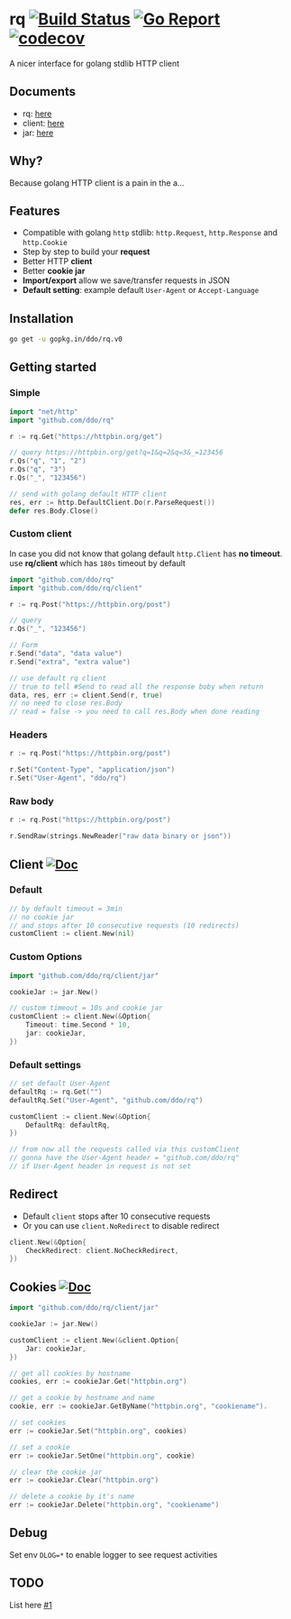 # rq [![Build Status][semaphoreci-img]][semaphoreci-url] [![Go Report][goreport-img]][goreport-url] [![codecov][codecov-img]][codecov-url]

A nicer interface for golang stdlib HTTP client

## Documents

-   rq: [here][godoc-url]
-   client: [here][godoc-client-url]
-   jar: [here][godoc-jar-url]

[godoc-img]: https://img.shields.io/badge/godoc-Reference-brightgreen.svg
[godoc-url]: https://godoc.org/gopkg.in/ddo/rq.v0
[godoc-client-url]: https://godoc.org/gopkg.in/ddo/rq.v0/client
[godoc-jar-url]: https://godoc.org/gopkg.in/ddo/rq.v0/client/jar
[semaphoreci-img]: https://semaphoreci.com/api/v1/ddo/rq/branches/master/shields_badge.svg
[semaphoreci-url]: https://semaphoreci.com/ddo/rq
[goreport-img]: https://goreportcard.com/badge/github.com/ddo/rq
[goreport-url]: https://goreportcard.com/report/github.com/ddo/rq
[codecov-img]: https://codecov.io/gh/ddo/rq/branch/master/graph/badge.svg
[codecov-url]: https://codecov.io/gh/ddo/rq

## Why?

Because golang HTTP client is a pain in the a...

## Features

-   Compatible with golang `http` stdlib: `http.Request`, `http.Response` and `http.Cookie`
-   Step by step to build your **request**
-   Better HTTP **client**
-   Better **cookie jar**
-   **Import/export** allow we save/transfer requests in JSON
-   **Default setting**: example default `User-Agent` or `Accept-Language`

## Installation

```sh
go get -u gopkg.in/ddo/rq.v0
```

## Getting started

### Simple

```go
import "net/http"
import "github.com/ddo/rq"

r := rq.Get("https://httpbin.org/get")

// query https://httpbin.org/get?q=1&q=2&q=3&_=123456
r.Qs("q", "1", "2")
r.Qs("q", "3")
r.Qs("_", "123456")

// send with golang default HTTP client
res, err := http.DefaultClient.Do(r.ParseRequest())
defer res.Body.Close()
```

### Custom client

In case you did not know that golang default `http.Client` has **no timeout**.
use **rq/client** which has `180s` timeout by default

```go
import "github.com/ddo/rq"
import "github.com/ddo/rq/client"

r := rq.Post("https://httpbin.org/post")

// query
r.Qs("_", "123456")

// Form
r.Send("data", "data value")
r.Send("extra", "extra value")

// use default rq client
// true to tell #Send to read all the response boby when return
data, res, err := client.Send(r, true)
// no need to close res.Body
// read = false -> you need to call res.Body when done reading
```

### Headers

```go
r := rq.Post("https://httpbin.org/post")

r.Set("Content-Type", "application/json")
r.Set("User-Agent", "ddo/rq")
```

### Raw body

```go
r := rq.Post("https://httpbin.org/post")

r.SendRaw(strings.NewReader("raw data binary or json"))
```

## Client [![Doc][godoc-img]][godoc-client-url]

### Default

```go
// by default timeout = 3min
// no cookie jar
// and stops after 10 consecutive requests (10 redirects)
customClient := client.New(nil)
```

### Custom Options

```go
import "github.com/ddo/rq/client/jar"

cookieJar := jar.New()

// custom timeout = 10s and cookie jar
customClient := client.New(&Option{
    Timeout: time.Second * 10,
    jar: cookieJar,
})
```

### Default settings

```go
// set default User-Agent
defaultRq := rq.Get("")
defaultRq.Set("User-Agent", "github.com/ddo/rq")

customClient := client.New(&Option{
    DefaultRq: defaultRq,
})

// from now all the requests called via this customClient
// gonna have the User-Agent header = "github.com/ddo/rq"
// if User-Agent header in request is not set
```

## Redirect

-   Default `client` stops after 10 consecutive requests
-   Or you can use `client.NoRedirect` to disable redirect

```go
client.New(&Option{
    CheckRedirect: client.NoCheckRedirect,
})
```

## Cookies [![Doc][godoc-img]][godoc-jar-url]

```go
import "github.com/ddo/rq/client/jar"

cookieJar := jar.New()

customClient := client.New(&client.Option{
    Jar: cookieJar,
})

// get all cookies by hostname
cookies, err := cookieJar.Get("httpbin.org")

// get a cookie by hostname and name
cookie, err := cookieJar.GetByName("httpbin.org", "cookiename").

// set cookies
err := cookieJar.Set("httpbin.org", cookies)

// set a cookie
err := cookieJar.SetOne("httpbin.org", cookie)

// clear the cookie jar
err := cookieJar.Clear("httpbin.org")

// delete a cookie by it's name
err := cookieJar.Delete("httpbin.org", "cookiename")
```

## Debug

Set env `DLOG=*` to enable logger to see request activities

## TODO

List here [#1](https://github.com/ddo/rq/issues/1)